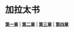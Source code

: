 # 加拉太书
 **[第一章](圣经/圣经(吕振中译本)/lzz/550/001.md)** |
 **[第二章](圣经/圣经(吕振中译本)/lzz/550/002.md)** |
 **[第三章](圣经/圣经(吕振中译本)/lzz/550/003.md)** |
 **[第四章](圣经/圣经(吕振中译本)/lzz/550/004.md)**